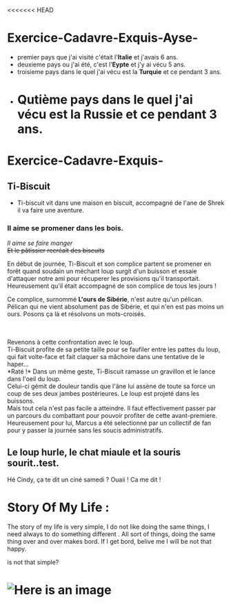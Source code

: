 <<<<<<< HEAD

# Exercice-Cadavre-Exquis-Ayse-

- premier pays que j'ai visité c'était l'**Italie** et j'avais 6 ans.
- deuxieme pays ou j'ai été, c'est l'**Eypte** et j'y ai vécu 5 ans.
- troisieme pays dans le quel j'ai vécu est la **Turquie** et ce pendant 3 ans.
- # Qutième pays dans le quel j'ai vécu est la **Russie** et ce pendant 3 ans.

# Exercice-Cadavre-Exquis-

## Ti-Biscuit

- Ti-biscuit vit dans une maison en biscuit, accompagné de l'ane de Shrek il va faire une aventure.

### Il aime se promener dans les bois.

_Il aime se faire manger_  
~~Et le pâtissier recréait des biscuits~~

En début de journée, Ti-Biscuit et son complice partent se promener en forêt quand soudain un méchant loup surgit d'un buisson et essaie d'attaquer notre ami pour récuperer les provisions qu'il transportait. Heureusement qu'il était accompagné de son complice de tous les jours !

Ce complice, surnommé **L'ours de Sibérie**, n'est autre qu'un pélican. Pélican qui ne vient absolument pas de Sibérie, et qui n'en est pas moins un ours. Posons ça là et résolvons un mots-croisés.

<br/>
<br/> Revenons à cette confrontation avec le loup. 
<br/>Ti-Biscuit profite de sa petite taille pour se faufiler entre les pattes du loup, qui fait volte-face et fait claquer sa mâchoire dans une tentative de le haper...
<br/>*Raté !* Dans un même geste, Ti-Biscuit ramasse un gravillon et le lance dans l'oeil du loup.
<br/>Celui-ci gémit de douleur tandis que l'âne lui assène de toute sa force un coup de ses deux jambes postérieures. Le loup est projeté dans les buissons.
<br/> 
Mais tout cela n'est pas facile a atteindre. Il faut effectivement passer par un parcours du combattant pour pouvoir profiter de cette avant-premiere.
Heureusement pour lui, Marcus a été selectionné par un collectif de fan pour y passer la journée sans les soucis administratifs. 

## Le loup hurle, le chat miaule et la souris sourit..test.

Hé Cindy, ça te dit un ciné samedi ? Ouaii ! Ca me dit !

# Story Of My Life :

The story of my life is very simple, I do not like doing the same things, I need always to do something different .
All sort of things, doing the same thing over and over makes bord. 
If I get bord, belive me I will be not that happy.

is not that simple?  

![Here is an image](https://www.google.com/url?sa=i&source=images&cd=&ved=2ahUKEwiJsPyUj4fkAhUNzaQKHbGgBw4QjRx6BAgBEAQ&url=https%3A%2F%2Fwww.pinterest.com%2Fpin%2F446982331738600675%2F&psig=AOvVaw3jSPZ974AySj0_OQqYEyhl&ust=1566035537211188)
=======